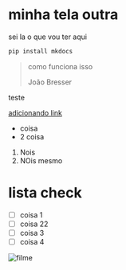 # minha tela outra

sei la o que vou ter aqui

```zsh
pip install mkdocs
```

> como funciona isso
>
> João Bresser

teste

[adicionando link](./nuvem.md)

- coisa
- 2 coisa

1. Nois
2. NOis mesmo

# lista check

- [ ] coisa 1
- [ ] coisa 22
- [ ] coisa 3
- [ ] coisa 4

![filme](https://www.youtube.com/watch?v=alVXklTohTU)
